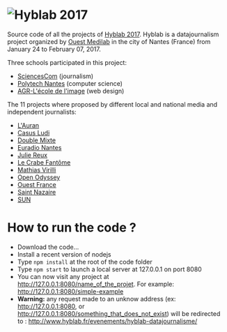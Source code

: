 ![Hyblab 2017][1]
==========

Source code of all the projects of [Hyblab 2017][2]. Hyblab is a datajournalism project organized by [Ouest Medilab][3] in the city of Nantes (France) from January 24 to February 07, 2017.

Three schools participated in this project:

 - [SciencesCom][4] (journalism)
 - [Polytech Nantes][5] (computer science)
 - [AGR-L'école de l'image][6] (web design)


The 11 projects where proposed by different local and national media and independent journalists:

- [L'Auran][7]
- [Casus Ludi][8]
- [Double Mixte][9]
- [Euradio Nantes][10]
- [Julie Reux][11]
- [Le Crabe Fantôme][12]
- [Mathias Virilli][13]
- [Open Odyssey][14]
- [Ouest France][15]
- [Saint Nazaire][16]
- [SUN][17]

[1]: http://www.hyblab.fr/wp-content/uploads/2016/11/sliderddj2017edition5web.png
[2]: http://www.hyblab.fr
[3]: http://www.ouestmedialab.fr
[4]: http://www.sciencescom.org
[5]: http://www.polytech.univ-nantes.fr
[6]: http://www.agrnantes.fr
[7]: http://www.auran.org
[8]: http://www.casusludi.com
[9]: http://www.agence-double-mixte.com
[10]: http://www.agence-double-mixte.com
[11]: http://www.julie-reux.fr
[12]: http://www.crabe-fantome.fr
[13]: http://www.rfi.fr/auteur/mathias-virilli/
[14]: http://www.open-odyssey.org
[15]: http://www.ouest-france.fr
[16]: http://www.mairie-saintnazaire.fr
[17]: http://www.lesonunique.com


# How to run the code ?

- Download the code...
- Install a recent version of nodejs
- Type `npm install` at the root of the code folder
- Type `npm start` to launch a local server at 127.0.0.1 on port 8080
- You can now visit any project at http://127.0.0.1:8080/name_of_the_projet. For example: http://127.0.0.1:8080/simple-example
- **Warning:** any request made to an unknow address (ex: http://127.0.0.1:8080, or http://127.0.0.1:8080/something_that_does_not_exist) will be redirected to : http://www.hyblab.fr/evenements/hyblab-datajournalisme/